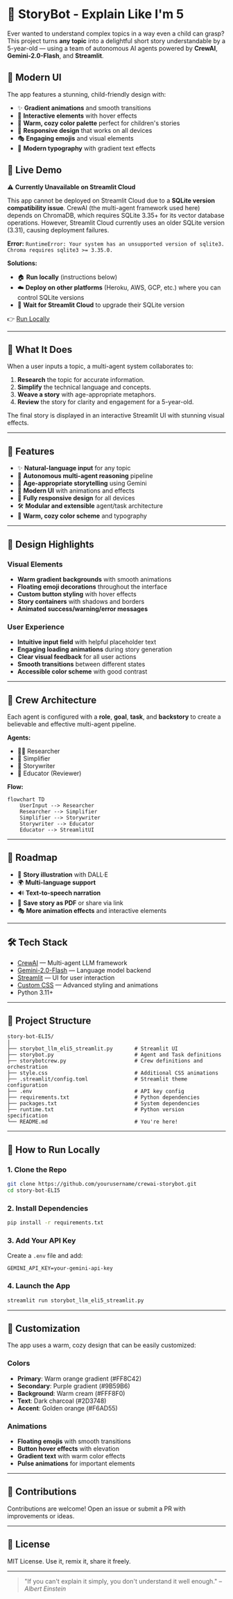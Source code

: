 # 🧠 StoryBot - Explain Like I'm 5

Ever wanted to understand complex topics in a way even a child can grasp? This project turns **any topic** into a delightful short story understandable by a 5-year-old — using a team of autonomous AI agents powered by **CrewAI**, **Gemini-2.0-Flash**, and **Streamlit**.

## 🎨 Modern UI

The app features a stunning, child-friendly design with:
- ✨ **Gradient animations** and smooth transitions
- 🎯 **Interactive elements** with hover effects
- 🌈 **Warm, cozy color palette** perfect for children's stories
- 📱 **Responsive design** that works on all devices
- 🎭 **Engaging emojis** and visual elements
- 💫 **Modern typography** with gradient text effects

## 🚀 Live Demo

⚠️ **Currently Unavailable on Streamlit Cloud**

This app cannot be deployed on Streamlit Cloud due to a **SQLite version compatibility issue**. CrewAI (the multi-agent framework used here) depends on ChromaDB, which requires SQLite 3.35+ for its vector database operations. However, Streamlit Cloud currently uses an older SQLite version (3.31), causing deployment failures.

**Error:** `RuntimeError: Your system has an unsupported version of sqlite3. Chroma requires sqlite3 >= 3.35.0.`

**Solutions:**
- 🏠 **Run locally** (instructions below)
- ☁️ **Deploy on other platforms** (Heroku, AWS, GCP, etc.) where you can control SQLite versions
- 🔄 **Wait for Streamlit Cloud** to upgrade their SQLite version

👉 [Run Locally](#-how-to-run-locally)

---

## 🎯 What It Does

When a user inputs a topic, a multi-agent system collaborates to:
1. **Research** the topic for accurate information.
2. **Simplify** the technical language and concepts.
3. **Weave a story** with age-appropriate metaphors.
4. **Review** the story for clarity and engagement for a 5-year-old.

The final story is displayed in an interactive Streamlit UI with stunning visual effects.

---

## 🧩 Features

- ✨ **Natural-language input** for any topic  
- 🧠 **Autonomous multi-agent reasoning** pipeline  
- 📖 **Age-appropriate storytelling** using Gemini  
- 🎨 **Modern UI** with animations and effects
- 📱 **Fully responsive design** for all devices
- 🛠 **Modular and extensible** agent/task architecture  
- 🌈 **Warm, cozy color scheme** and typography

---

## 🎨 Design Highlights

### Visual Elements
- **Warm gradient backgrounds** with smooth animations
- **Floating emoji decorations** throughout the interface
- **Custom button styling** with hover effects
- **Story containers** with shadows and borders
- **Animated success/warning/error messages**

### User Experience
- **Intuitive input field** with helpful placeholder text
- **Engaging loading animations** during story generation
- **Clear visual feedback** for all user actions
- **Smooth transitions** between different states
- **Accessible color scheme** with good contrast

---

## 🧩 Crew Architecture

Each agent is configured with a **role**, **goal**, **task**, and **backstory** to create a believable and effective multi-agent pipeline.

**Agents:**
- 🧑‍🔬 Researcher  
- 📘 Simplifier  
- 🧙 Storywriter  
- 👶 Educator (Reviewer)

**Flow:**
```mermaid
flowchart TD
    UserInput --> Researcher
    Researcher --> Simplifier
    Simplifier --> Storywriter
    Storywriter --> Educator
    Educator --> StreamlitUI
```

---

## 🔮 Roadmap

- 🎨 **Story illustration** with DALL·E
- 🌍 **Multi-language support**
- 🔊 **Text-to-speech narration**
- 📅 **Save story as PDF** or share via link
- 🎭 **More animation effects** and interactive elements

---

## 🛠 Tech Stack

- [CrewAI](https://github.com/joaomdmoura/crewAI) — Multi-agent LLM framework  
- [Gemini-2.0-Flash](https://gemini.google.com/app) — Language model backend  
- [Streamlit](https://streamlit.io/) — UI for user interaction  
- [Custom CSS](style.css) — Advanced styling and animations
- Python 3.11+

---

## 📂 Project Structure

```
story-bot-ELI5/
│
├── storybot_llm_eli5_streamlit.py       # Streamlit UI
├── storybot.py                          # Agent and Task definitions
├── storybotcrew.py                      # Crew definitions and orchestration
├── style.css                            # Additional CSS animations
├── .streamlit/config.toml               # Streamlit theme configuration
├── .env                                 # API key config
├── requirements.txt                     # Python dependencies
├── packages.txt                         # System dependencies
├── runtime.txt                          # Python version specification
└── README.md                            # You're here!
```

---

## 🧪 How to Run Locally

### 1. Clone the Repo

```bash
git clone https://github.com/yourusername/crewai-storybot.git
cd story-bot-ELI5
```

### 2. Install Dependencies

```bash
pip install -r requirements.txt
```

### 3. Add Your API Key

Create a `.env` file and add:

```env
GEMINI_API_KEY=your-gemini-api-key
```

### 4. Launch the App

```bash
streamlit run storybot_llm_eli5_streamlit.py
```

---

## 🎨 Customization

The app uses a warm, cozy design that can be easily customized:

### Colors
- **Primary**: Warm orange gradient (#FF8C42)
- **Secondary**: Purple gradient (#9B59B6)
- **Background**: Warm cream (#FFF8F0)
- **Text**: Dark charcoal (#2D3748)
- **Accent**: Golden orange (#F6AD55)

### Animations
- **Floating emojis** with smooth transitions
- **Button hover effects** with elevation
- **Gradient text** with warm color effects
- **Pulse animations** for important elements

---

## 🤝 Contributions

Contributions are welcome! Open an issue or submit a PR with improvements or ideas.

---

## 📜 License

MIT License. Use it, remix it, share it freely.

---

> "If you can't explain it simply, you don't understand it well enough." – *Albert Einstein*